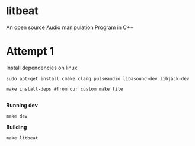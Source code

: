 # litbeat
An open source Audio manipulation Program in C++


# Attempt 1
<!-- https://youtu.be/jpsJCji71Ec -->
<!-- https://youtu.be/yt7i4zPbVDs -->

Install dependencies on linux

```
sudo apt-get install cmake clang pulseaudio libasound-dev libjack-dev

make install-deps #from our custom make file


```


**Running dev**

```
make dev
```

**Building**

```
make litbeat

```

